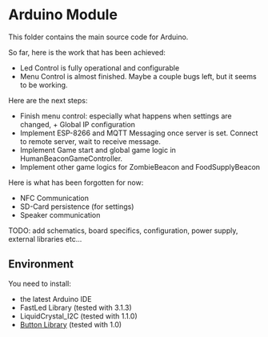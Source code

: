 # Arduino Module
This folder contains the main source code for Arduino.

So far, here is the work that has been achieved:

 * Led Control is fully operational and configurable
 * Menu Control is almost finished. Maybe a couple bugs left, but it seems to be working.

Here are the next steps:
 * Finish menu control: especially what happens when settings are changed, + Global IP configuration
 * Implement ESP-8266 and MQTT Messaging once server is set. Connect to remote server, wait to receive message.
 * Implement Game start and global game logic in HumanBeaconGameController.
 * Implement other game logics for ZombieBeacon and FoodSupplyBeacon

Here is what has been forgotten for now:
 * NFC Communication
 * SD-Card persistence (for settings)
 * Speaker communication


TODO: add schematics, board specifics, configuration, power supply, external libraries etc...


## Environment
You need to install:  
 * the latest Arduino IDE
 * FastLed Library (tested with 3.1.3)
 * LiquidCrystal_I2C (tested with 1.1.0)
 * [Button Library](https://github.com/JChristensen/Button) (tested with 1.0)
